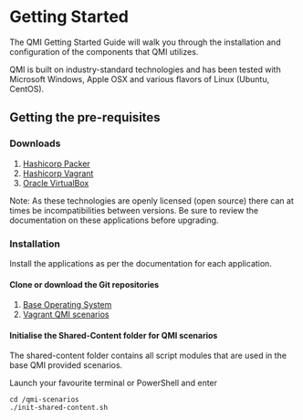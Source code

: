 # Getting Started
The QMI Getting Started Guide will walk you through the installation and configuration of the components that QMI utilizes.

QMI is built on industry-standard technologies and has been tested with Microsoft Windows, Apple OSX and various flavors of Linux (Ubuntu, CentOS).

## Getting the pre-requisites
### Downloads
1. <a href="https://www.packer.io/downloads.html" target="_blank">Hashicorp Packer</a>
2. <a href="https://www.vagrantup.com/downloads.html" target="_blank">Hashicorp Vagrant</a>
3. <a href="https://www.virtualbox.org/wiki/Downloads" target="_blank">Oracle VirtualBox</a>

Note: As these technologies are openly licensed (open source) there can at times be incompatibilities between versions. Be sure to review the documentation on these applications before upgrading.

### Installation
Install the applications as per the documentation for each application.

#### Clone or download the Git repositories
1. <a href="https://github.com/Qlik-Partner-Tools/qlik-base-os" target="_blank">Base Operating System</a>
2. <a href="https://github.com/Qlik-Partner-Tools/qmi-scenarios" target="_blank">Vagrant QMI scenarios</a>

#### Initialise the Shared-Content folder for QMI scenarios
The shared-content folder contains all script modules that are used in the base QMI provided scenarios.

Launch your favourite terminal or PowerShell and enter 

```
cd /qmi-scenarios
./init-shared-content.sh
```